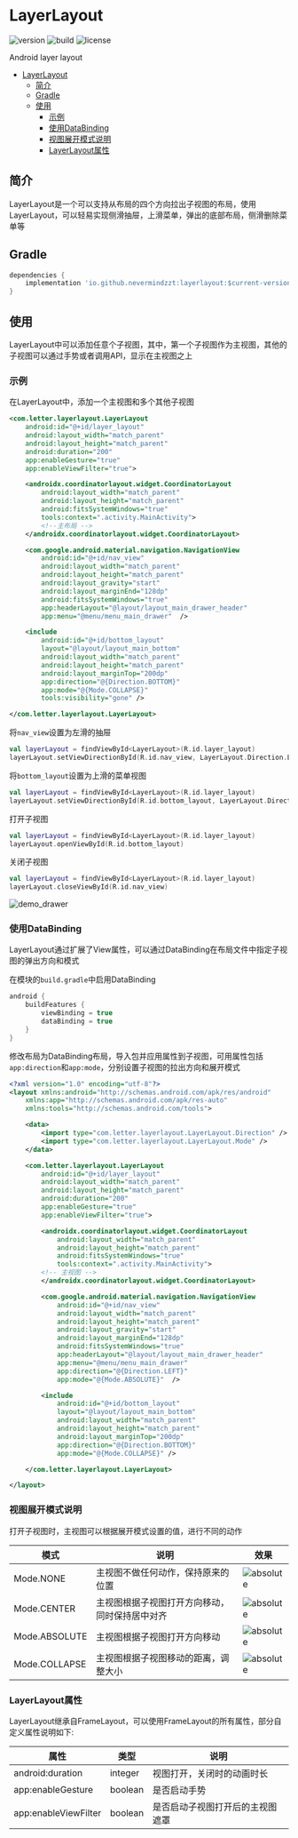 # LayerLayout

![version](https://img.shields.io/badge/version-1.0.0-brightgreen.svg)
![build](https://img.shields.io/badge/build-2020.06.23-brightgreen.svg)
![license](https://img.shields.io/badge/license-MIT-brightgreen.svg)

Android layer layout

- [LayerLayout](#layerlayout)
  - [简介](#简介)
  - [Gradle](#gradle)
  - [使用](#使用)
    - [示例](#示例)
    - [使用DataBinding](#使用databinding)
    - [视图展开模式说明](#视图展开模式说明)
    - [LayerLayout属性](#layerlayout属性)

## 简介

LayerLayout是一个可以支持从布局的四个方向拉出子视图的布局，使用LayerLayout，可以轻易实现侧滑抽屉，上滑菜单，弹出的底部布局，侧滑删除菜单等

## Gradle

```groovy
dependencies {
    implementation 'io.github.nevermindzzt:layerlayout:$current-version'
}
```

## 使用

LayerLayout中可以添加任意个子视图，其中，第一个子视图作为主视图，其他的子视图可以通过手势或者调用API，显示在主视图之上

### 示例

在LayerLayout中，添加一个主视图和多个其他子视图

```xml
<com.letter.layerlayout.LayerLayout
    android:id="@+id/layer_layout"
    android:layout_width="match_parent"
    android:layout_height="match_parent"
    android:duration="200"
    app:enableGesture="true"
    app:enableViewFilter="true">

    <androidx.coordinatorlayout.widget.CoordinatorLayout
        android:layout_width="match_parent"
        android:layout_height="match_parent"
        android:fitsSystemWindows="true"
        tools:context=".activity.MainActivity">
        <!--主布局 -->
    </androidx.coordinatorlayout.widget.CoordinatorLayout>

    <com.google.android.material.navigation.NavigationView
        android:id="@+id/nav_view"
        android:layout_width="match_parent"
        android:layout_height="match_parent"
        android:layout_gravity="start"
        android:layout_marginEnd="128dp"
        android:fitsSystemWindows="true"
        app:headerLayout="@layout/layout_main_drawer_header"
        app:menu="@menu/menu_main_drawer"  />

    <include
        android:id="@+id/bottom_layout"
        layout="@layout/layout_main_bottom"
        android:layout_width="match_parent"
        android:layout_height="match_parent"
        android:layout_marginTop="200dp"
        app:direction="@{Direction.BOTTOM}"
        app:mode="@{Mode.COLLAPSE}"
        tools:visibility="gone" />

</com.letter.layerlayout.LayerLayout>
```

将`nav_view`设置为左滑的抽屉

```kotlin
val layerLayout = findViewById<LayerLayout>(R.id.layer_layout)
layerLayout.setViewDirectionById(R.id.nav_view, LayerLayout.Direction.LEFT)
```

将`bottom_layout`设置为上滑的菜单视图

```kotlin
val layerLayout = findViewById<LayerLayout>(R.id.layer_layout)
layerLayout.setViewDirectionById(R.id.bottom_layout, LayerLayout.Direction.BOTTOM)
```

打开子视图

```kotlin
val layerLayout = findViewById<LayerLayout>(R.id.layer_layout)
layerLayout.openViewById(R.id.bottom_layout)
```

关闭子视图

```kotlin
val layerLayout = findViewById<LayerLayout>(R.id.layer_layout)
layerLayout.closeViewById(R.id.nav_view)
```

![demo_drawer](doc/img/demo_drawer.gif)

### 使用DataBinding

LayerLayout通过扩展了View属性，可以通过DataBinding在布局文件中指定子视图的弹出方向和模式

在模块的`build.gradle`中启用DataBinding

```groovy
android {
    buildFeatures {
        viewBinding = true
        dataBinding = true
    }
}
```

修改布局为DataBinding布局，导入包并应用属性到子视图，可用属性包括`app:direction`和`app:mode`，分别设置子视图的拉出方向和展开模式

```xml
<?xml version="1.0" encoding="utf-8"?>
<layout xmlns:android="http://schemas.android.com/apk/res/android"
    xmlns:app="http://schemas.android.com/apk/res-auto"
    xmlns:tools="http://schemas.android.com/tools">

    <data>
        <import type="com.letter.layerlayout.LayerLayout.Direction" />
        <import type="com.letter.layerlayout.LayerLayout.Mode" />
    </data>

    <com.letter.layerlayout.LayerLayout
        android:id="@+id/layer_layout"
        android:layout_width="match_parent"
        android:layout_height="match_parent"
        android:duration="200"
        app:enableGesture="true"
        app:enableViewFilter="true">

        <androidx.coordinatorlayout.widget.CoordinatorLayout
            android:layout_width="match_parent"
            android:layout_height="match_parent"
            android:fitsSystemWindows="true"
            tools:context=".activity.MainActivity">
        <!-- 主视图 -->
        </androidx.coordinatorlayout.widget.CoordinatorLayout>

        <com.google.android.material.navigation.NavigationView
            android:id="@+id/nav_view"
            android:layout_width="match_parent"
            android:layout_height="match_parent"
            android:layout_gravity="start"
            android:layout_marginEnd="128dp"
            android:fitsSystemWindows="true"
            app:headerLayout="@layout/layout_main_drawer_header"
            app:menu="@menu/menu_main_drawer"
            app:direction="@{Direction.LEFT}"
            app:mode="@{Mode.ABSOLUTE}"  />

        <include
            android:id="@+id/bottom_layout"
            layout="@layout/layout_main_bottom"
            android:layout_width="match_parent"
            android:layout_height="match_parent"
            android:layout_marginTop="200dp"
            app:direction="@{Direction.BOTTOM}"
            app:mode="@{Mode.COLLAPSE}" />

    </com.letter.layerlayout.LayerLayout>

</layout>
```

### 视图展开模式说明

打开子视图时，主视图可以根据展开模式设置的值，进行不同的动作

| 模式          | 说明                                           | 效果                                   |
| ------------- | ---------------------------------------------- | -------------------------------------- |
| Mode.NONE     | 主视图不做任何动作，保持原来的位置             | ![absolute](doc/img/mode_none.gif)     |
| Mode.CENTER   | 主视图根据子视图打开方向移动，同时保持居中对齐 | ![absolute](doc/img/mode_center.gif)   |
| Mode.ABSOLUTE | 主视图根据子视图打开方向移动                   | ![absolute](doc/img/mode_absolute.gif) |
| Mode.COLLAPSE | 主视图根据子视图移动的距离，调整大小           | ![absolute](doc/img/mode_collapse.gif) |

### LayerLayout属性

LayerLayout继承自FrameLayout，可以使用FrameLayout的所有属性，部分自定义属性说明如下:

| 属性                 | 类型    | 说明                             |
| -------------------- | ------- | -------------------------------- |
| android:duration     | integer | 视图打开，关闭时的动画时长       |
| app:enableGesture    | boolean | 是否启动手势                     |
| app:enableViewFilter | boolean | 是否启动子视图打开后的主视图遮罩 |
